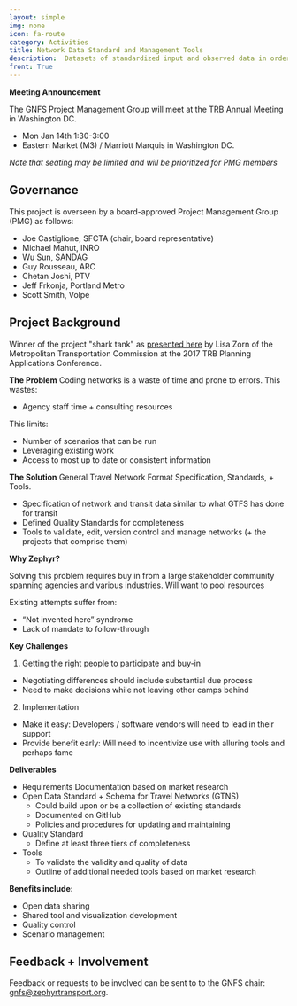 ```yaml
---
layout: simple
img: none
icon: fa-route
category: Activities
title: Network Data Standard and Management Tools
description:  Datasets of standardized input and observed data in order to facilitate the testing of and compare the performance of various algorithms, approaches, or parameters.
front: True
---
```


**Meeting Announcement**

The GNFS Project Management Group will meet at the TRB Annual Meeting in Washington DC.

  - Mon Jan 14th 1:30-3:00   
  - Eastern Market (M3) / Marriott Marquis in Washington DC.  

*Note that seating may be limited and will be prioritized for PMG members*

## Governance

This project is overseen by a board-approved Project Management Group (PMG) as follows:
 - Joe Castiglione, SFCTA (chair, board representative)
 - Michael Mahut, INRO  
 - Wu Sun, SANDAG  
 - Guy Rousseau, ARC  
 - Chetan Joshi, PTV  
 - Jeff Frkonja, Portland Metro  
 - Scott Smith, Volpe  

## Project Background

Winner of the project "shark tank" as [presented here](https://docs.google.com/presentation/d/1D2j67Q7006XssLuRhAx5_cupeF51W9VQVvpWjtvf8y8/) by Lisa Zorn of the Metropolitan Transportation Commission at the 2017 TRB Planning Applications Conference. 

**The Problem**
Coding networks is a waste of time and prone to errors.
This wastes:

* Agency staff time + consulting resources  

This limits:

* Number of scenarios that can be run  
* Leveraging existing work  
* Access to most up to date or consistent information  

**The Solution**
General Travel Network Format Specification, Standards, + Tools.

* Specification of network and transit data similar to what GTFS has done for transit
* Defined Quality Standards for completeness  
* Tools to validate, edit, version control and manage networks (+  the projects that comprise them)

**Why Zephyr?**

Solving this problem requires buy in from a large stakeholder community spanning agencies and various industries.
Will want to pool resources

Existing attempts suffer from:

 * “Not invented here” syndrome
 * Lack of mandate to follow-through


**Key Challenges**

1. Getting the right people to participate and buy-in

- Negotiating differences should include substantial due process  
- Need to make decisions while not leaving other camps behind  

2. Implementation

- Make it easy: Developers / software vendors will need to lead in their support  
- Provide benefit early: Will need to incentivize use with alluring tools and perhaps fame  

**Deliverables**

 * Requirements Documentation based on market research
 * Open Data Standard + Schema for Travel Networks (GTNS)
   * Could build upon or be a collection of existing standards
   * Documented on GitHub
   * Policies and procedures for updating and maintaining
 * Quality Standard
   * Define at least three tiers of completeness
 * Tools
   * To validate the validity and quality of data
   * Outline of additional needed tools based on market research

**Benefits include:**

 * Open data sharing  
 * Shared tool and visualization development  
 * Quality control  
 * Scenario management  

## Feedback + Involvement

Feedback or requests to be involved can be sent to to the GNFS chair: [gnfs@zephyrtransport.org](mailto://gnfs@zephyrtransport.org).
